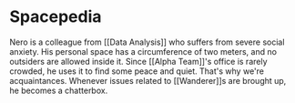# Spacepedia
Nero is a colleague from [[Data Analysis]] who suffers from severe social anxiety. His personal space has a circumference of two meters, and no outsiders are allowed inside it. Since [[Alpha Team]]'s office is rarely crowded, he uses it to find some peace and quiet. That's why we're acquaintances. Whenever issues related to [[Wanderer]]s are brought up, he becomes a chatterbox.